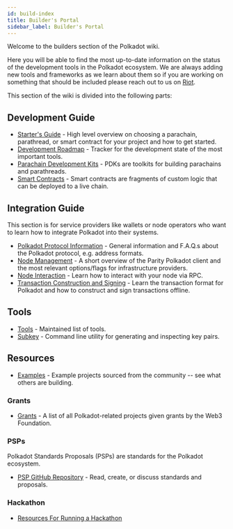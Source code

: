 ```yaml
---
id: build-index
title: Builder's Portal
sidebar_label: Builder's Portal
---
```


Welcome to the builders section of the Polkadot wiki.

Here you will be able to find the most up-to-date information on the status of the development tools in the Polkadot ecosystem. We are always adding new tools and frameworks as we learn about them so if you are working on something that should be included please reach out to us on [Riot](https://riot.im/app/#/room/#polkadot-watercooler:matrix.org).

This section of the wiki is divided into the following parts:

## Development Guide

- [Starter's Guide](build-build-with-polkadot) - High level overview on choosing a parachain, parathread, or smart contract for your project and how to get started.
- [Development Roadmap](build-dev-roadmap) - Tracker for the development state of the most important tools.
- [Parachain Development Kits](build-pdk) - PDKs are toolkits for building parachains and parathreads.
- [Smart Contracts](build-smart-contracts) - Smart contracts are fragments of custom logic that can be deployed to a live chain.

## Integration Guide

This section is for service providers like wallets or node operators who want to learn how to integrate Polkadot into their systems.

- [Polkadot Protocol Information](build-protocol-info) - General information and F.A.Q.s about the Polkadot protocol, e.g. address formats.
- [Node Management](build-node-management) - A short overview of the Parity Polkadot client and the most relevant options/flags for infrastructure providers.
- [Node Interaction](build-node-interaction) - Learn how to interact with your node via RPC.
- [Transaction Construction and Signing](build-transaction-construction) - Learn the transaction format for Polkadot and how to construct and sign transactions offline.

## Tools

- [Tools](build-tools-index) - Maintained list of tools.
- [Subkey](https://substrate.dev/docs/en/knowledgebase/integrate/subkey) - Command line utility for generating and inspecting key pairs.

## Resources

- [Examples](build-examples-index) - Example projects sourced from the community -- see what others are building.

### Grants

- [Grants](grants) - A list of all Polkadot-related projects given grants by the Web3 Foundation.

### PSPs

Polkadot Standards Proposals (PSPs) are standards for the Polkadot ecosystem.

- [PSP GitHub Repository](https://github.com/w3f/PSPs) - Read, create, or discuss standards and proposals.

### Hackathon

- [Resources For Running a Hackathon](build-hackathon)

